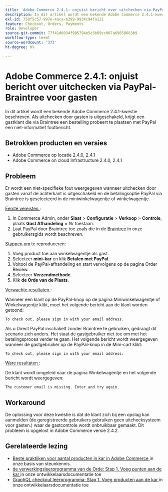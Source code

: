 ```yaml
---
title: 'Adobe Commerce 2.4.1: onjuist bericht over uitchecken via PayPal-Braintree voor gasten'
description: In dit artikel wordt een bekende Adobe Commerce 2.4.1-kwestie beschreven. Als uitchecken door gasten is uitgeschakeld, krijgt een gastklant die via Braintree een bestelling probeert te plaatsen met PayPal een niet-informatief foutbericht.
exl-id: 758f5c57-997e-4aca-b299-9934c94fa121
feature: Checkout, Orders, Payments
role: Developer
source-git-commit: 77f41d6034f985794e5c5b89cc007a69858683b9
workflow-type: tm+mt
source-wordcount: '373'
ht-degree: 0%

---
```


# Adobe Commerce 2.4.1: onjuist bericht over uitchecken via PayPal-Braintree voor gasten

In dit artikel wordt een bekende Adobe Commerce 2.4.1-kwestie beschreven. Als uitchecken door gasten is uitgeschakeld, krijgt een gastklant die via Braintree een bestelling probeert te plaatsen met PayPal een niet-informatief foutbericht.

## Betrokken producten en versies

* Adobe Commerce op locatie 2.4.0, 2.4.1
* Adobe Commerce on cloud Infrastructure 2.4.0, 2.4.1

## Probleem

Er wordt een niet-specifieke fout weergegeven wanneer uitchecken door gasten vanaf de achterkant is uitgeschakeld en de betalingsoptie PayPal via Braintree is geselecteerd in de miniwinkelwagentje of winkelwagentje.

<u> Eerste vereisten </u>:

1. In Commerce Admin, onder **Slaat** > **Configuratie** > **Verkoop** > **Controle**, plaats **Gast Afhandeling** = *Nr* toestaan.
1. Laat PayPal door Braintree toe zoals die in de [ Braintree ](https://experienceleague.adobe.com/nl/docs/commerce-admin/stores-sales/payments/braintree?) in onze gebruikersgids wordt beschreven.

<u> Stappen om </u> te reproduceren:

1. Voeg product toe aan winkelwagentje als gast.
1. Selecteer **mini-kar** en klik **Betalen met PayPal**.
1. Voltooi de PayPal-afhandeling en start vervolgens op de pagina Order Review.
1. Selecteer **Verzendmethode**.
1. Klik **de Orde van de Plaats**.

<u> Verwachte resultaten </u>:

Wanneer een klant op de PayPal-knop op de pagina Miniwinkelwagentje of Winkelwagentje klikt, moet het volgende bericht aan de klant worden getoond:

<pre><code class="language-bash">To check out, please sign in with your email address.</code></pre>

Als u Direct PayPal inschakelt zonder Braintree te gebruiken, gedraagt dit scenario zich anders. Het staat de gastgebruiker niet toe om met het betalingsproces verder te gaan. Het volgende bericht wordt weergegeven wanneer de gastgebruiker op de PayPal-knop in de Mini-cart klikt:

<pre><code class="language-bash">To check out, please sign in with your email address.</code></pre>

<u> Ware resultaten </u>:

De klant wordt omgeleid naar de pagina Winkelwagentje en het volgende bericht wordt weergegeven:

<pre><code class="language-bash">The customer email is missing. Enter and try again.</code></pre>

## Workaround

De oplossing voor deze kwestie is dat de klant zich bij een opslag kan aanmelden (de geregistreerde gebruikers gebruiken geen uitchecksysteem voor gasten.) waar de gastcontrole wordt onbruikbaar gemaakt. Dit probleem is opgelost in Adobe Commerce versie 2.4.2.

## Gerelateerde lezing

* [ Beste praktijken voor aantal producten in kar in Adobe Commerce ](https://support.magento.com/hc/en-us/articles/360048550332) in onze basis van steunkennis.
* [ de verwerkingsleerprogramma van de Orde: Stap 1. Voeg punten aan de kar ](https://developer.adobe.com/commerce/webapi/rest/tutorials/orders/order-add-items/) in onze ontwikkelaarsdocumentatie toe
* [ GraphQL checkout leerprogramma: Stap 1. Voeg producten aan de kar ](https://developer.adobe.com/commerce/webapi/graphql/tutorials/checkout/add-product-to-cart/) in onze ontwikkelaarsdocumentatie toe
